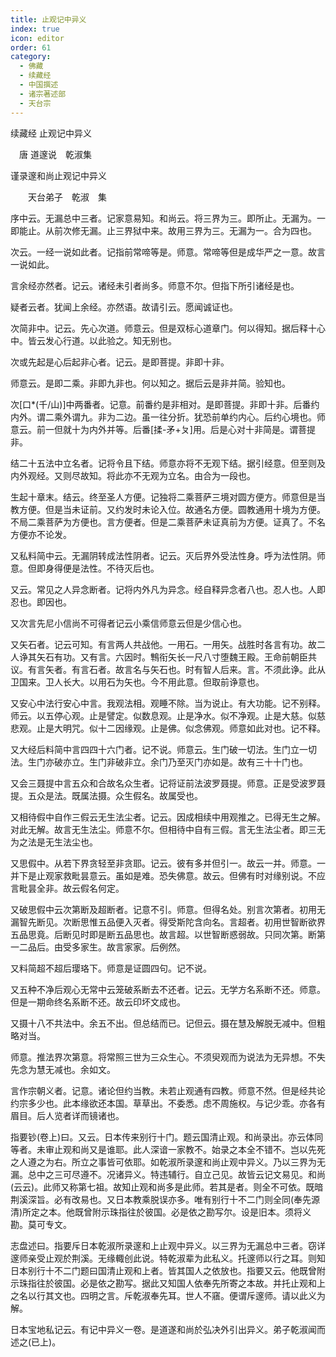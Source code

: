 ```yaml
---
title: 止观记中异义
index: true
icon: editor
order: 61
category:
  - 佛藏
  - 续藏经
  - 中国撰述
  - 诸宗著述部
  - 天台宗
---
```


续藏经   止观记中异义  

　唐 道邃说　乾淑集  

谨录邃和尚止观记中异义  

　　天台弟子　乾淑　集  

序中云。无漏总中三者。记家意易知。和尚云。将三界为三。即所止。无漏为。一即能止。从前次修无漏。止三界狱中来。故用三界为三。无漏为一。合为四也。  

次云。一经一说如此者。记指前常啼等是。师意。常啼等但是成华严之一意。故言一说如此。  

言余经亦然者。记云。诸经未引者尚多。师意不尔。但指下所引诸经是也。  

疑者云者。犹闻上余经。亦然语。故请引云。愿闻诚证也。  

次简非中。记云。先心次道。师意云。但是双标心道章门。何以得知。据后释十心中。皆云发心行道。以此验之。知无别也。  

次或先起是心后起非心者。记云。是即菩提。非即十非。  

师意云。是即二乘。非即九非也。何以知之。据后云是非并简。验知也。  

次[口*(千/山)]中两番者。记意。前番约是非相对。是即菩提。非即十非。后番约内外。谓二乘外谓九。非为二边。虽一往分折。犹恐前单约内心。后约心境也。师意云。前一但就十为内外并等。后番[揉-矛+ㄆ]用。后是心对十非简是。谓菩提非。  

结二十五法中立名者。记将令且下结。师意亦将不无观下结。据引经意。但至则及内外观经。又则尽故知。将此亦不无观为立名。由合为一段也。  

生起十章末。结云。终至圣人方便。记独将二乘菩萨三境对圆方便方。师意但是当教方便。但是当未证前。又约发时未论入位。故通名方便。圆教通用十境为方便。不局二乘菩萨为方便也。言方便者。但是二乘菩萨未证真前为方便。证真了。不名方便亦不论发。  

又私料简中云。无漏阴转成法性阴者。记云。灭后界外受法性身。呼为法性阴。师意。但即身得便是法性。不待灭后也。  

又云。常见之人异念断者。记将内外凡为异念。经自释异念者八也。忍人也。人即忍也。即因也。  

又次言先尼小信尚不可得者记云小乘信师意云但是少信心也。  

又矢石者。记云可知。有言两人共战他。一用石。一用矢。战胜时各言有功。故二人诤其矢石有功。又有言。六因时。鶽衔矢长一尺八寸堕魏王殿。王命前朝臣共议。有言矢者。有言石者。故言名与矢石也。时有智人后来。言。不须此诤。此从卫国来。卫人长大。以用石为矢也。今不用此意。但取前诤意也。  

又安心中法行安心中言。我观法相。观睡不除。当为说止。有大功能。记不别释。师云。以五停心观。止是譬定。似数息观。止是净水。似不净观。止是大慈。似慈悲观。止是大明咒。似十二因缘观。止是佛。似念佛观。师意如此对也。记不释。  

又大经后料简中言四四十六门者。记不说。师意云。生门破一切法。生门立一切法。生门亦破亦立。生门非破非立。余门乃至灭门亦如是。故有三十十门也。  

又会三聂提中言五众和合故名众生者。记将证前法波罗聂提。师意。正是受波罗聂提。五众是法。既属法摄。众生假名。故属受也。  

又相待假中自作三假云无生法尘者。记云。因成相续中用观推之。已得无生之解。对此无解。故言无生法尘。师意不尔。但相待中自有三假。言无生法尘者。即三无为之法是无生法尘也。  

又思假中。从若下界贪轻至非贪耶。记云。彼有多并但引一。故云一并。师意。一并下是止观家救毗昙意云。虽如是难。恐失佛意。故云。但佛有时对缘别说。不应言毗昙全非。故云假名何定。  

又破思假中云次第断及超断者。记意不引。师意。但得名处。别言次第者。初用无漏智先断见。次断思惟五品便入灭者。得受斯陀含向名。言超者。初用世智断欲界五品思竟。后断见时即是断五品思也。故言超。以世智断惑弱故。只同次第。断第一二品后。由受多家生。故言家家。后例然。  

又料简超不超后璎珞下。师意是证圆四句。记不说。  

又五种不净后观心无常中云笼破系断去不还者。记云。无学方名系断不还。师意。但是一期命终名系断不还。故云印坏文成也。  

又摄十八不共法中。余五不出。但总结而已。记但云。摄在慧及解脱无减中。但粗略对当。  

师意。推法界次第意。将常照三世为三众生心。不须臾观而为说法为无异想。不失先念为慧无减也。余如文。  

言作宗朝义者。记意。诸论但约当教。未若止观通有四教。师意不然。但是经共论约宗多少也。此本缘欲还本国。草草出。不委悉。虑不周施权。与记少乖。亦各有眉目。后人览者详而镜诸也。  

指要钞(卷上)曰。又云。日本传来别行十门。题云国清止观。和尚录出。亦云体同等者。未审止观和尚又是谁耶。此人深谙一家教不。始录之本全不错不。岂以先死之人遵之为右。所立之事皆可依耶。如乾淑所录邃和尚止观中异义。乃以三界为无漏。总中之三可尽遵不。况诸异义。特违辅行。自立己见。故皆云记文易见。和尚(云云)。此师又称第七祖。故知止观和尚多是此师。若其是者。则全不可依。既暗荆溪深旨。必有改易也。又日本教乘脱误亦多。唯有别行十不二门则全同(奉先源清)所定之本。他既曾附示珠指往於彼国。必是依之勘写尔。设是旧本。须将义勘。莫可专文。  

志盘述曰。指要斥日本乾淑所录邃和上止观中异义。以三界为无漏总中三者。窃详邃师亲受止观於荆溪。无缘輙创此说。特乾淑辈为此私义。托邃师以行之耳。则知日本别行十不二门题曰国清止观和上者。皆其国人之依放也。指要又云。他既曾附示珠指往於彼国。必是依之勘写。据此又知国人依奉先所寄之本故。并托止观和上之名以行其文也。四明之言。斥乾淑奉先耳。世人不窹。便谓斥邃师。请以此义为解。  

日本宝地私记云。有记中异义一卷。是道遂和尚於弘决外引出异义。弟子乾淑闻而述之(已上)。  
